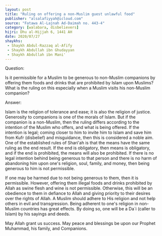 ```yaml
---
layout: post
title: "Ruling on offering a non-Muslim guest unlawful food"
publisher: "alsalafiyyah@icloud.com"
source: "Fatawa Al-Lajnah Ad-Daimah no. 443-4"
category: [walabara, disbelievers]
hijri: Dhu al-Hijjah 6, 1441 AH
date: 2020/07/27
shaykhs: 
 - Shaykh Abdul-Razzaq al-Afify
 - Shaykh Abdullah ibn Ghudayyan
 - Shaykh Abdullah ibn Mani'
---
```


Question: 
 
Is it permissible for a Muslim to be generous to non-Muslim companions by offering them foods and drinks that are prohibited by Islam upon Muslims? What is the ruling on this especially when a Muslim visits his non-Muslim companion?

Answer:

Islam is the religion of tolerance and ease; it is also the religion of justice. Generosity to companions is one of the morals of Islam. But if the companion is a non-Muslim, then the ruling differs according to the intention of the Muslim who offers, and what is being offered. If the intention is legal; coming closer to him to invite him to Islam and save him from Kufr (disbelief) and misguidance, then this is considered a noble aim. One of the established rules of Shari'ah is that the means have the same ruling as the end result. If the end is obligatory, then means is obligatory, and if the end is prohibited, the means will also be prohibited. If there is no legal intention behind being generous to that person and there is no harm of abandoning him upon one's religion, soul, family, and money, then being generous to him is not permissible. 

If one may be harmed due to not being generous to them, then it is permissible. However, offering them illegal foods and drinks prohibited by Allah as swine flesh and wine is not permissible. Otherwise, this will be an obedience to them in defiance to Allah and giving priority to their desires over the rights of Allah. A Muslim should adhere to His religion and not help others in evil and transgression. Being adherent to one's religion in non-Muslim countries has great effects. By doing so, one will be a Da`i (caller to Islam) by his sayings and deeds.

May Allah grant us success. May peace and blessings be upon our Prophet Muhammad, his family, and Companions.
